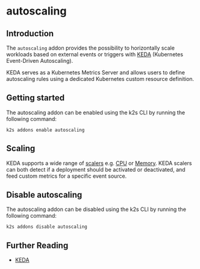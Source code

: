 <!--
SPDX-FileCopyrightText: © 2024 Siemens Healthineers AG

SPDX-License-Identifier: MIT
-->

# autoscaling

## Introduction

The `autoscaling` addon provides the possibility to horizontally scale workloads based on external events or triggers with [KEDA](https://github.com/kedacore/keda) (Kubernetes Event-Driven Autoscaling). 

KEDA serves as a Kubernetes Metrics Server and allows users to define autoscaling rules using a dedicated Kubernetes custom resource definition.

## Getting started

The autoscaling addon can be enabled using the k2s CLI by running the following command:
```
k2s addons enable autoscaling
```

## Scaling
KEDA supports a wide range of [scalers](https://keda.sh/docs/2.15/scalers/) e.g. [CPU](https://keda.sh/docs/2.15/scalers/cpu/) or [Memory](https://keda.sh/docs/2.15/scalers/memory/). KEDA scalers can both detect if a deployment should be activated or deactivated, and feed custom metrics for a specific event source.

## Disable autoscaling

The autoscaling addon can be disabled using the k2s CLI by running the following command:
```
k2s addons disable autoscaling
```

## Further Reading 

- [KEDA](https://keda.sh/)
